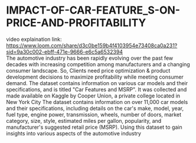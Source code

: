 # IMPACT-OF-CAR-FEATURE_S-ON-PRICE-AND-PROFITABILITY
video explaination link: https://www.loom.com/share/d3c0be159b4f4103954e73408ca0a231?sid=9a30c002-ebff-471e-9666-e6c5a6532394
<br>
The automotive industry has been rapidly evolving over the past few decades with increasing competition among manufacturers and a changing consumer landscape. So, Clients need price optimization  & product development decisions to maximize profitability while meeting consumer demand. 
 The dataset contains information on various car models and their specifications, and is titled "Car Features and MSRP". It was collected and made available on Kaggle by Cooper Union, a private college located in New York City
The dataset contains information on over 11,000 car models and their specifications, including details on the car's make, model, year, fuel type, engine power, transmission, wheels, number of doors, market category, size, style, estimated miles per gallon, popularity, and manufacturer's suggested retail price (MSRP). 
Using this dataset to gain insights into various aspects of the automotive industry
